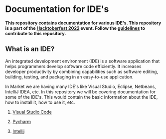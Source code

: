 # Documentation for IDE's

**This repository contains documentation for various IDE's. This repository is a part of the [Hacktoberfest 2022](https://hacktoberfest.digitalocean.com/) event. Follow the [guidelines](guidelines.md) to contribute to this repository.**

## What is an IDE?
An integrated development environment (IDE) is a software application that helps programmers develop software code efficiently. It increases developer productivity by combining capabilities such as software editing, building, testing, and packaging in an easy-to-use application.

In Market we are having many IDE's like Visual Studio, Eclipse, Netbeans, IntelliJ IDEA, etc. In this repository we will be covering documentation for some of the IDE's. This would contain the basic information about the IDE, how to install it, how to use it, etc.

1. [Visual Studio Code](https://github.com/AnkurRajneta/Documentation-for-ide-s/blob/7af9214c9f86681c8bb9d83543da14093df63a76/Docs/vs_code.md)

2. [Pycharm](https://github.com/AnkurRajneta/Documentation-for-ide-s/blob/39bed69610b57e1ede1b71f2e6da6e7d16a759fd/Docs/pycharm.md)

3. [Intellij](https://github.com/AnkurRajneta/Documentation-for-ide-s/blob/ebeab438cbcb724d495aa9c88a3005fcd26ab9bc/Docs/intellij.md) 
